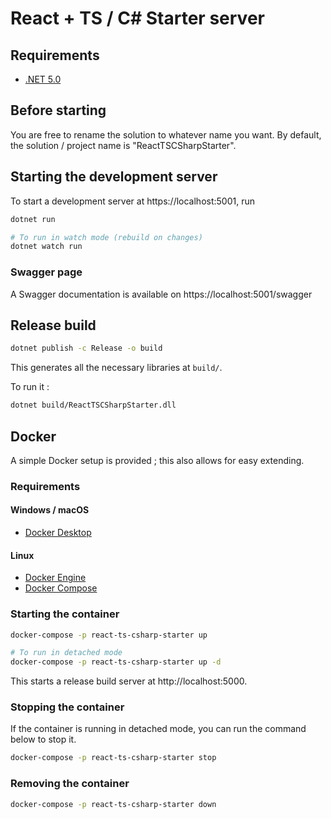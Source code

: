 # React + TS / C# Starter server

## Requirements
* [.NET 5.0](https://dotnet.microsoft.com/download/dotnet/5.0)

## Before starting

You are free to rename the solution to whatever name you want.
By default, the solution / project name is "ReactTSCSharpStarter".

## Starting the development server

To start a development server at https://localhost:5001, run

```bash
dotnet run

# To run in watch mode (rebuild on changes)
dotnet watch run
```

### Swagger page

A Swagger documentation is available on https://localhost:5001/swagger

## Release build

```bash
dotnet publish -c Release -o build
```
This generates all the necessary libraries at `build/`.

To run it :

```bash
dotnet build/ReactTSCSharpStarter.dll
```

## Docker

A simple Docker setup is provided ; this also allows for easy extending.

### Requirements

#### Windows / macOS
* [Docker Desktop](https://www.docker.com/products/docker-desktop)

#### Linux
* [Docker Engine](https://docs.docker.com/engine/install/)
* [Docker Compose](https://docs.docker.com/compose/install/)

### Starting the container

```bash
docker-compose -p react-ts-csharp-starter up

# To run in detached mode
docker-compose -p react-ts-csharp-starter up -d
```

This starts a release build server at http://localhost:5000.

### Stopping the container

If the container is running in detached mode, you can run the command below to stop it.

```bash
docker-compose -p react-ts-csharp-starter stop
```

### Removing the container

```bash
docker-compose -p react-ts-csharp-starter down
```
